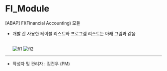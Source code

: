 # FI_Module
[ABAP] FI(Financial Accounting) 모듈

* 개발 간 사용한 테이블 리스트와 프로그램 리스트는 아래 그림과 같음
  <br>
    <br>

  ![fi1](https://github.com/SYNC-Project-CL5/FI_Module/assets/103831860/4b1a3aa7-620e-49a4-9133-07d8abdaee67)
  ![fi2](https://github.com/SYNC-Project-CL5/FI_Module/assets/103831860/12551413-c222-4700-b384-7c412a3a9d4f)

<hr/>

- 작성자 및 관리자 : 김건우 (PM)
